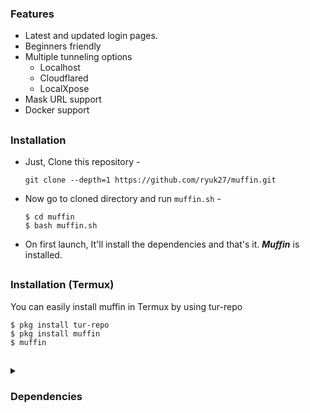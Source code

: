 ### Features

- Latest and updated login pages.
- Beginners friendly
- Multiple tunneling options
  - Localhost
  - Cloudflared
  - LocalXpose
- Mask URL support 
- Docker support

##

### Installation

- Just, Clone this repository -
  ```
  git clone --depth=1 https://github.com/ryuk27/muffin.git
  ```

- Now go to cloned directory and run `muffin.sh` -
  ```
  $ cd muffin
  $ bash muffin.sh
  ```

- On first launch, It'll install the dependencies and that's it. ***Muffin*** is installed.

##

### Installation (Termux)
You can easily install muffin in Termux by using tur-repo
```
$ pkg install tur-repo
$ pkg install muffin
$ muffin
```
##

<details>
  <summary><h3>Dependencies</h3></summary>

<b>Muffin</b> requires following programs to run properly - 
- `git`
- `curl`
- `php`
